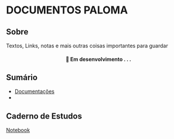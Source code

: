# DOCUMENTOS PALOMA

## Sobre 

Textos, Links, notas e mais outras coisas importantes para guardar

<h4 align="center"> 
	🚧  Em desenvolvimento . . .
</h4>

## Sumário

* [Documentações](https://github.com/palomaavena/palomaavena/blob/main/comandos/documenta%C3%A7%C3%B5es.md)
* [    ]( )
  
## Caderno de Estudos

 [Notebook](https://github.com/palomaavena/palomaavena/blob/main/notebook/README.md)







